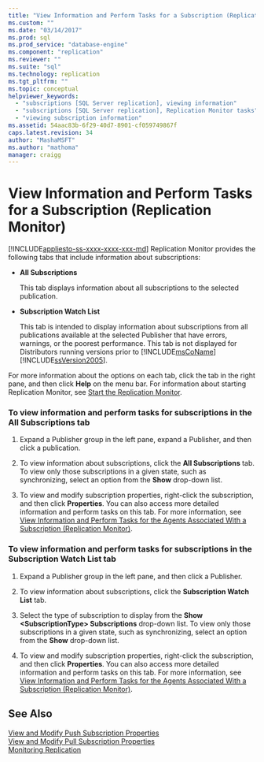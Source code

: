 ```yaml
---
title: "View Information and Perform Tasks for a Subscription (Replication Monitor) | Microsoft Docs"
ms.custom: ""
ms.date: "03/14/2017"
ms.prod: sql
ms.prod_service: "database-engine"
ms.component: "replication"
ms.reviewer: ""
ms.suite: "sql"
ms.technology: replication
ms.tgt_pltfrm: ""
ms.topic: conceptual
helpviewer_keywords: 
  - "subscriptions [SQL Server replication], viewing information"
  - "subscriptions [SQL Server replication], Replication Monitor tasks"
  - "viewing subscription information"
ms.assetid: 54aac83b-6f29-40d7-8901-cf059749867f
caps.latest.revision: 34
author: "MashaMSFT"
ms.author: "mathoma"
manager: craigg
---
```

# View Information and Perform Tasks for a Subscription (Replication Monitor)
[!INCLUDE[appliesto-ss-xxxx-xxxx-xxx-md](../../../includes/appliesto-ss-xxxx-xxxx-xxx-md.md)]
  Replication Monitor provides the following tabs that include information about subscriptions:  
  
-   **All Subscriptions**  
  
     This tab displays information about all subscriptions to the selected publication.  
  
-   **Subscription Watch List**  
  
     This tab is intended to display information about subscriptions from all publications available at the selected Publisher that have errors, warnings, or the poorest performance. This tab is not displayed for Distributors running versions prior to [!INCLUDE[msCoName](../../../includes/msconame-md.md)] [!INCLUDE[ssVersion2005](../../../includes/ssversion2005-md.md)].  
  
 For more information about the options on each tab, click the tab in the right pane, and then click **Help** on the menu bar. For information about starting Replication Monitor, see [Start the Replication Monitor](../../../relational-databases/replication/monitor/start-the-replication-monitor.md).  
  
### To view information and perform tasks for subscriptions in the All Subscriptions tab  
  
1.  Expand a Publisher group in the left pane, expand a Publisher, and then click a publication.  
  
2.  To view information about subscriptions, click the **All Subscriptions** tab. To view only those subscriptions in a given state, such as synchronizing, select an option from the **Show** drop-down list.  
  
3.  To view and modify subscription properties, right-click the subscription, and then click **Properties**. You can also access more detailed information and perform tasks on this tab. For more information, see [View Information and Perform Tasks for the Agents Associated With a Subscription &#40;Replication Monitor&#41;](../../../relational-databases/replication/monitor/view-information-and-perform-tasks-for-subscription-agents.md).  
  
### To view information and perform tasks for subscriptions in the Subscription Watch List tab  
  
1.  Expand a Publisher group in the left pane, and then click a Publisher.  
  
2.  To view information about subscriptions, click the **Subscription Watch List** tab.  
  
3.  Select the type of subscription to display from the **Show \<SubscriptionType> Subscriptions** drop-down list. To view only those subscriptions in a given state, such as synchronizing, select an option from the **Show** drop-down list.  
  
4.  To view and modify subscription properties, right-click the subscription, and then click **Properties**. You can also access more detailed information and perform tasks on this tab. For more information, see [View Information and Perform Tasks for the Agents Associated With a Subscription &#40;Replication Monitor&#41;](../../../relational-databases/replication/monitor/view-information-and-perform-tasks-for-subscription-agents.md).  
  
## See Also  
 [View and Modify Push Subscription Properties](../../../relational-databases/replication/view-and-modify-push-subscription-properties.md)   
 [View and Modify Pull Subscription Properties](../../../relational-databases/replication/view-and-modify-pull-subscription-properties.md)   
 [Monitoring Replication](../../../relational-databases/replication/monitor/monitoring-replication-overview.md)  
  
  
